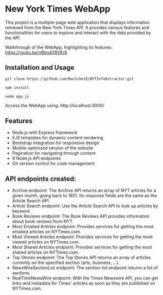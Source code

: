 # New York Times WebApp

This project is a multiple-page web application that displays information retrieved from the New York Times API. It provides various features and functionalities for users to explore and interact with the data provided by the API.

Walkthrough of the WebApp, highlighting its features: 
https://youtu.be/nlBmdORVEr8

## Installation and Usage

```bash
git clone https://github.com/NachiketE/NYTInfoExtracter.git
```
```bash
npm install
```
```bash
node app.js
```

Access the WebApp using: http://localhost:3000/

## Features

- Node.js with Express framework
- EJS templates for dynamic content rendering
- Bootstrap integration for responsive design
- Mobile-optimized version of the website
- Pagination for navigating through content
- 9 Node.js API endpoints
- Git version control for code management

## API endpoints created:
- Archive endpoint: The Archive API returns an array of NYT articles for a given month, going back to 1851. Its response fields are the same as the Article Search API. 
- Article Search endpoint: Use the Article Search API to look up articles by keyword. 
- Book Reviews endpoint: The Book Reviews API provides information about book reviews from NYT.
- Most Emailed Articles endpoint: 
Provides services for getting the most emailed articles on NYTimes.com.
- Most Viewed Articles endpoint: 
Provides services for getting the most viewed articles on NYTimes.com.
- Most Shared Articles endpoint: 
Provides services for getting the most shared articles on NYTimes.com.
- Top Stories endpoint: The Top Stories API returns an array of articles currently on the specified section (arts, business, ...).
- NewsWireSectionList endpoint: The section-list endpoint returns a list of sections.
- RealTimeNewsWire endpoint: With the Times Newswire API, you can get links and metadata for Times' articles as soon as they are published on NYTimes.com. 



